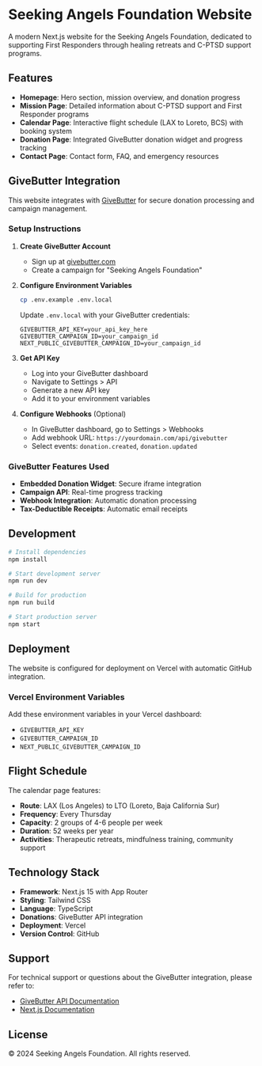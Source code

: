# Seeking Angels Foundation Website

A modern Next.js website for the Seeking Angels Foundation, dedicated to supporting First Responders through healing retreats and C-PTSD support programs.

## Features

- **Homepage**: Hero section, mission overview, and donation progress
- **Mission Page**: Detailed information about C-PTSD support and First Responder programs
- **Calendar Page**: Interactive flight schedule (LAX to Loreto, BCS) with booking system
- **Donation Page**: Integrated GiveButter donation widget and progress tracking
- **Contact Page**: Contact form, FAQ, and emergency resources

## GiveButter Integration

This website integrates with [GiveButter](https://docs.givebutter.com/reference/reference-getting-started) for secure donation processing and campaign management.

### Setup Instructions

1. **Create GiveButter Account**
   - Sign up at [givebutter.com](https://givebutter.com)
   - Create a campaign for "Seeking Angels Foundation"

2. **Configure Environment Variables**
   ```bash
   cp .env.example .env.local
   ```
   
   Update `.env.local` with your GiveButter credentials:
   ```
   GIVEBUTTER_API_KEY=your_api_key_here
   GIVEBUTTER_CAMPAIGN_ID=your_campaign_id
   NEXT_PUBLIC_GIVEBUTTER_CAMPAIGN_ID=your_campaign_id
   ```

3. **Get API Key**
   - Log into your GiveButter dashboard
   - Navigate to Settings > API
   - Generate a new API key
   - Add it to your environment variables

4. **Configure Webhooks** (Optional)
   - In GiveButter dashboard, go to Settings > Webhooks
   - Add webhook URL: `https://yourdomain.com/api/givebutter`
   - Select events: `donation.created`, `donation.updated`

### GiveButter Features Used

- **Embedded Donation Widget**: Secure iframe integration
- **Campaign API**: Real-time progress tracking
- **Webhook Integration**: Automatic donation processing
- **Tax-Deductible Receipts**: Automatic email receipts

## Development

```bash
# Install dependencies
npm install

# Start development server
npm run dev

# Build for production
npm run build

# Start production server
npm start
```

## Deployment

The website is configured for deployment on Vercel with automatic GitHub integration.

### Vercel Environment Variables

Add these environment variables in your Vercel dashboard:

- `GIVEBUTTER_API_KEY`
- `GIVEBUTTER_CAMPAIGN_ID`
- `NEXT_PUBLIC_GIVEBUTTER_CAMPAIGN_ID`

## Flight Schedule

The calendar page features:
- **Route**: LAX (Los Angeles) to LTO (Loreto, Baja California Sur)
- **Frequency**: Every Thursday
- **Capacity**: 2 groups of 4-6 people per week
- **Duration**: 52 weeks per year
- **Activities**: Therapeutic retreats, mindfulness training, community support

## Technology Stack

- **Framework**: Next.js 15 with App Router
- **Styling**: Tailwind CSS
- **Language**: TypeScript
- **Donations**: GiveButter API integration
- **Deployment**: Vercel
- **Version Control**: GitHub

## Support

For technical support or questions about the GiveButter integration, please refer to:
- [GiveButter API Documentation](https://docs.givebutter.com/reference/reference-getting-started)
- [Next.js Documentation](https://nextjs.org/docs)

## License

© 2024 Seeking Angels Foundation. All rights reserved.